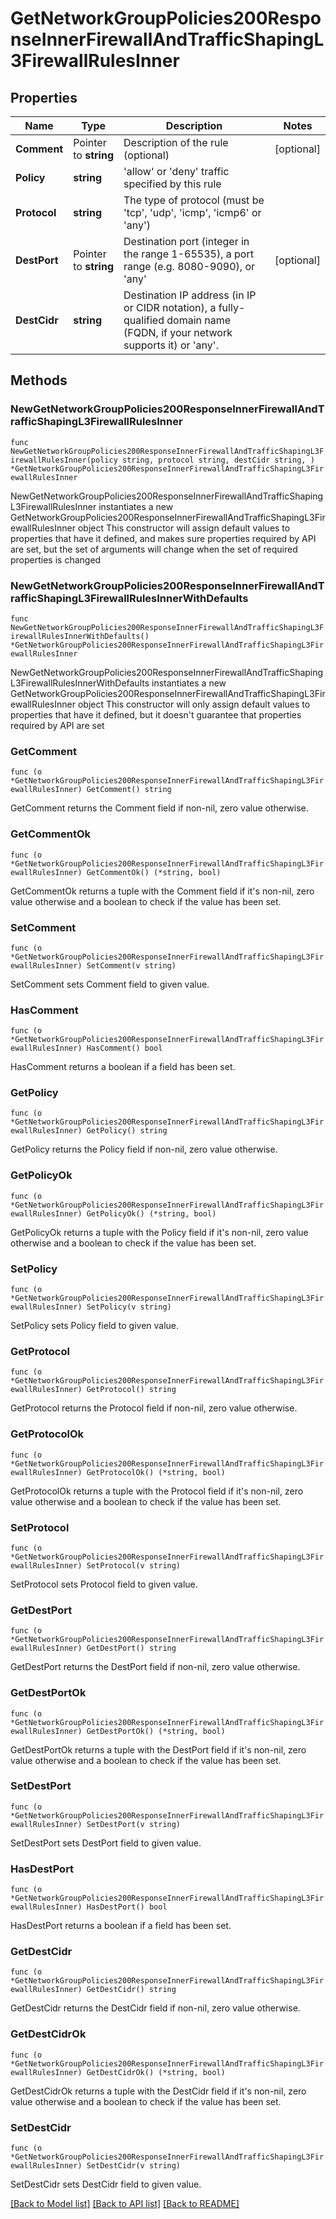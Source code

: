# GetNetworkGroupPolicies200ResponseInnerFirewallAndTrafficShapingL3FirewallRulesInner

## Properties

Name | Type | Description | Notes
------------ | ------------- | ------------- | -------------
**Comment** | Pointer to **string** | Description of the rule (optional) | [optional] 
**Policy** | **string** | &#39;allow&#39; or &#39;deny&#39; traffic specified by this rule | 
**Protocol** | **string** | The type of protocol (must be &#39;tcp&#39;, &#39;udp&#39;, &#39;icmp&#39;, &#39;icmp6&#39; or &#39;any&#39;) | 
**DestPort** | Pointer to **string** | Destination port (integer in the range 1-65535), a port range (e.g. 8080-9090), or &#39;any&#39; | [optional] 
**DestCidr** | **string** | Destination IP address (in IP or CIDR notation), a fully-qualified domain name (FQDN, if your network supports it) or &#39;any&#39;. | 

## Methods

### NewGetNetworkGroupPolicies200ResponseInnerFirewallAndTrafficShapingL3FirewallRulesInner

`func NewGetNetworkGroupPolicies200ResponseInnerFirewallAndTrafficShapingL3FirewallRulesInner(policy string, protocol string, destCidr string, ) *GetNetworkGroupPolicies200ResponseInnerFirewallAndTrafficShapingL3FirewallRulesInner`

NewGetNetworkGroupPolicies200ResponseInnerFirewallAndTrafficShapingL3FirewallRulesInner instantiates a new GetNetworkGroupPolicies200ResponseInnerFirewallAndTrafficShapingL3FirewallRulesInner object
This constructor will assign default values to properties that have it defined,
and makes sure properties required by API are set, but the set of arguments
will change when the set of required properties is changed

### NewGetNetworkGroupPolicies200ResponseInnerFirewallAndTrafficShapingL3FirewallRulesInnerWithDefaults

`func NewGetNetworkGroupPolicies200ResponseInnerFirewallAndTrafficShapingL3FirewallRulesInnerWithDefaults() *GetNetworkGroupPolicies200ResponseInnerFirewallAndTrafficShapingL3FirewallRulesInner`

NewGetNetworkGroupPolicies200ResponseInnerFirewallAndTrafficShapingL3FirewallRulesInnerWithDefaults instantiates a new GetNetworkGroupPolicies200ResponseInnerFirewallAndTrafficShapingL3FirewallRulesInner object
This constructor will only assign default values to properties that have it defined,
but it doesn't guarantee that properties required by API are set

### GetComment

`func (o *GetNetworkGroupPolicies200ResponseInnerFirewallAndTrafficShapingL3FirewallRulesInner) GetComment() string`

GetComment returns the Comment field if non-nil, zero value otherwise.

### GetCommentOk

`func (o *GetNetworkGroupPolicies200ResponseInnerFirewallAndTrafficShapingL3FirewallRulesInner) GetCommentOk() (*string, bool)`

GetCommentOk returns a tuple with the Comment field if it's non-nil, zero value otherwise
and a boolean to check if the value has been set.

### SetComment

`func (o *GetNetworkGroupPolicies200ResponseInnerFirewallAndTrafficShapingL3FirewallRulesInner) SetComment(v string)`

SetComment sets Comment field to given value.

### HasComment

`func (o *GetNetworkGroupPolicies200ResponseInnerFirewallAndTrafficShapingL3FirewallRulesInner) HasComment() bool`

HasComment returns a boolean if a field has been set.

### GetPolicy

`func (o *GetNetworkGroupPolicies200ResponseInnerFirewallAndTrafficShapingL3FirewallRulesInner) GetPolicy() string`

GetPolicy returns the Policy field if non-nil, zero value otherwise.

### GetPolicyOk

`func (o *GetNetworkGroupPolicies200ResponseInnerFirewallAndTrafficShapingL3FirewallRulesInner) GetPolicyOk() (*string, bool)`

GetPolicyOk returns a tuple with the Policy field if it's non-nil, zero value otherwise
and a boolean to check if the value has been set.

### SetPolicy

`func (o *GetNetworkGroupPolicies200ResponseInnerFirewallAndTrafficShapingL3FirewallRulesInner) SetPolicy(v string)`

SetPolicy sets Policy field to given value.


### GetProtocol

`func (o *GetNetworkGroupPolicies200ResponseInnerFirewallAndTrafficShapingL3FirewallRulesInner) GetProtocol() string`

GetProtocol returns the Protocol field if non-nil, zero value otherwise.

### GetProtocolOk

`func (o *GetNetworkGroupPolicies200ResponseInnerFirewallAndTrafficShapingL3FirewallRulesInner) GetProtocolOk() (*string, bool)`

GetProtocolOk returns a tuple with the Protocol field if it's non-nil, zero value otherwise
and a boolean to check if the value has been set.

### SetProtocol

`func (o *GetNetworkGroupPolicies200ResponseInnerFirewallAndTrafficShapingL3FirewallRulesInner) SetProtocol(v string)`

SetProtocol sets Protocol field to given value.


### GetDestPort

`func (o *GetNetworkGroupPolicies200ResponseInnerFirewallAndTrafficShapingL3FirewallRulesInner) GetDestPort() string`

GetDestPort returns the DestPort field if non-nil, zero value otherwise.

### GetDestPortOk

`func (o *GetNetworkGroupPolicies200ResponseInnerFirewallAndTrafficShapingL3FirewallRulesInner) GetDestPortOk() (*string, bool)`

GetDestPortOk returns a tuple with the DestPort field if it's non-nil, zero value otherwise
and a boolean to check if the value has been set.

### SetDestPort

`func (o *GetNetworkGroupPolicies200ResponseInnerFirewallAndTrafficShapingL3FirewallRulesInner) SetDestPort(v string)`

SetDestPort sets DestPort field to given value.

### HasDestPort

`func (o *GetNetworkGroupPolicies200ResponseInnerFirewallAndTrafficShapingL3FirewallRulesInner) HasDestPort() bool`

HasDestPort returns a boolean if a field has been set.

### GetDestCidr

`func (o *GetNetworkGroupPolicies200ResponseInnerFirewallAndTrafficShapingL3FirewallRulesInner) GetDestCidr() string`

GetDestCidr returns the DestCidr field if non-nil, zero value otherwise.

### GetDestCidrOk

`func (o *GetNetworkGroupPolicies200ResponseInnerFirewallAndTrafficShapingL3FirewallRulesInner) GetDestCidrOk() (*string, bool)`

GetDestCidrOk returns a tuple with the DestCidr field if it's non-nil, zero value otherwise
and a boolean to check if the value has been set.

### SetDestCidr

`func (o *GetNetworkGroupPolicies200ResponseInnerFirewallAndTrafficShapingL3FirewallRulesInner) SetDestCidr(v string)`

SetDestCidr sets DestCidr field to given value.



[[Back to Model list]](../README.md#documentation-for-models) [[Back to API list]](../README.md#documentation-for-api-endpoints) [[Back to README]](../README.md)


